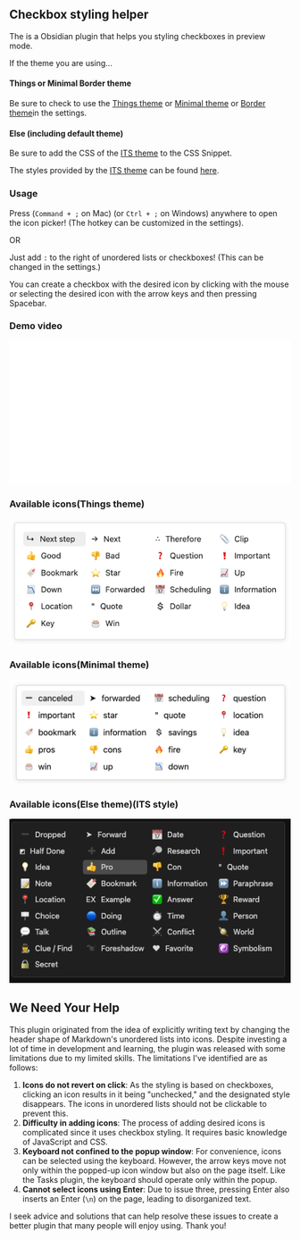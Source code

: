 ## Checkbox styling helper

The is a Obsidian plugin that helps you styling checkboxes in preview mode.

If the theme you are using...

#### Things or Minimal Border theme

Be sure to check to use the [Things theme](https://github.com/colineckert/obsidian-things) or [Minimal theme](https://github.com/kepano/obsidian-minimal) or [Border theme](https://github.com/Akifyss/obsidian-border)in the settings.

#### Else (including default theme)

Be sure to add the CSS of the [ITS theme](https://github.com/SlRvb/Obsidian--ITS-Theme/blob/main/Snippets/S%20-%20Checkboxes.css) to the CSS Snippet.

The styles provided by the [ITS theme](https://publish.obsidian.md/slrvb-docs/ITS+Theme/ITS+Theme) can be found [here](https://publish.obsidian.md/slrvb-docs/ITS+Theme/Alternate+Checkboxes).

### Usage

Press (`Command + ;` on Mac) (or `Ctrl + ;` on Windows) anywhere to open the icon picker! (The hotkey can be customized in the settings).

OR

Just add `:` to the right of unordered lists or checkboxes! (This can be changed in the settings.)

You can create a checkbox with the desired icon by clicking with the mouse or selecting the desired icon with the arrow keys and then pressing Spacebar.

### Demo video

![Demo video](assets/demo.gif)

### Available icons(Things theme)

![Available icons_things](assets/available_icons_things.png)

### Available icons(Minimal theme)

![Available icons_minimal](assets/available_icons_minimal.png)

### Available icons(Else theme)(ITS style)

![Available icons_its](assets/available_icons_its.png)

## We Need Your Help

This plugin originated from the idea of explicitly writing text by changing the header shape of Markdown's unordered lists into icons. Despite investing a lot of time in development and learning, the plugin was released with some limitations due to my limited skills. The limitations I've identified are as follows:

1. **Icons do not revert on click**: As the styling is based on checkboxes, clicking an icon results in it being "unchecked," and the designated style disappears. The icons in unordered lists should not be clickable to prevent this.
2. **Difficulty in adding icons**: The process of adding desired icons is complicated since it uses checkbox styling. It requires basic knowledge of JavaScript and CSS.
3. **Keyboard not confined to the popup window**: For convenience, icons can be selected using the keyboard. However, the arrow keys move not only within the popped-up icon window but also on the page itself. Like the Tasks plugin, the keyboard should operate only within the popup.
4. **Cannot select icons using Enter**: Due to issue three, pressing Enter also inserts an Enter (`\n`) on the page, leading to disorganized text.

I seek advice and solutions that can help resolve these issues to create a better plugin that many people will enjoy using. Thank you!
